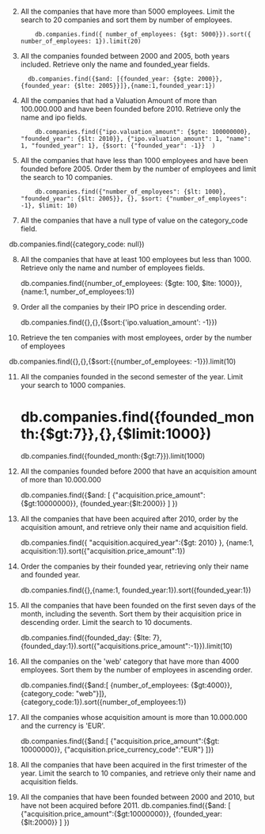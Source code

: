 2.  All the companies that have more than 5000 employees.
    Limit the search to 20 companies and sort them by number of employees.

            db.companies.find({ number_of_employees: {$gt: 5000}}).sort({ number_of_employees: 1}).limit(20)

3.  All the companies founded between 2000 and 2005, both years included.
    Retrieve only the name and founded_year fields.

          db.companies.find({$and: [{founded_year: {$gte: 2000}}, {founded_year: {$lte: 2005}}]},{name:1,founded_year:1})

4.  All the companies that had a Valuation Amount of more than 100.000.000
    and have been founded before 2010.
    Retrieve only the name and ipo fields.

            db.companies.find({"ipo.valuation_amount": {$gte: 100000000}, "founded_year": {$lt: 2010}}, {"ipo.valuation_amount": 1, "name": 1, "founded_year": 1}, {$sort: {"founded_year": -1}}  )

5.  All the companies that have less than 1000 employees and have been founded before 2005.
    Order them by the number of employees and limit the search to 10 companies.

            db.companies.find({"number_of_employees": {$lt: 1000}, "founded_year": {$lt: 2005}}, {}, $sort: {"number_of_employees": -1}, $limit: 10)

<!-- 6.  All the companies that don't include the partners field. -->

7.  All the companies that have a null type of value on the category_code field.

db.companies.find({category_code: null})

8.  All the companies that have at least 100 employees but less than 1000.
    Retrieve only the name and number of employees fields.

    db.companies.find({number_of_employees: {$gte: 100, $lte: 1000}},{name:1, number_of_employees:1})

9.  Order all the companies by their IPO price in descending order.

    db.companies.find({},{},{$sort:{'ipo.valuation_amount': -1}})

10. Retrieve the ten companies with most employees, order by the number of employees

db.companies.find({},{},{$sort:{{number_of_employees: -1}}).limit(10)

11. All the companies founded in the second semester of the year.
    Limit your search to 1000 companies.

    db.companies.find({founded_month:{$gt:7}},{},{$limit:1000})
    ===
    
    db.companies.find({founded_month:{$gt:7}}).limit(1000)

12. All the companies founded before 2000 that have an acquisition amount of more than 10.000.000
    
    db.companies.find({$and: [  {"acquisition.price_amount":{$gt:10000000}}, {founded_year:{$lt:2000}} ] })

13. All the companies that have been acquired after 2010, 
order by the acquisition amount, and retrieve only their name and acquisition field.
    
    db.companies.find({ "acquisition.acquired_year":{$gt: 2010} }, {name:1, acquisition:1}).sort({"acquisition.price_amount":1})

14. Order the companies by their founded year, retrieving only their name and founded year.

    db.companies.find({},{name:1, founded_year:1}).sort({founded_year:1})

15. All the companies that have been founded on the first seven days of the month, 
including the seventh. 
Sort them by their acquisition price in descending order. Limit the search to 10 documents.

    db.companies.find({founded_day: {$lte: 7}, {founded_day:1}).sort({"acquisitions.price_amount":-1}}).limit(10)

16. All the companies on the 'web' category that have more than 4000 employees. 
Sort them by the number of employees in ascending order.

    db.companies.find({$and:[ {number_of_employees: {$gt:4000}}, {category_code: "web"}]},{category_code:1}).sort({number_of_employees:1})

17. All the companies whose acquisition amount is more than 10.000.000 and the currency is 'EUR'.

      db.companies.find({$and:[ {"acquisition.price_amount":{$gt: 10000000}}, {"acquisition.price_currency_code":"EUR"} ]})

18) All the companies that have been acquired in the first trimester of the year. 
Limit the search to 10 companies, and retrieve only their name and acquisition fields.

19) All the companies that have been founded between 2000 and 2010, 
but have not been acquired before 2011.
    db.companies.find({$and: [  {"acquisition.price_amount":{$gt:10000000}}, {founded_year:{$lt:2000}} ] })

